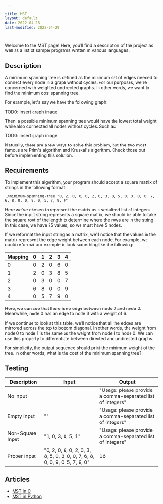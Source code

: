 ```yaml
---

title: MST
layout: default
date: 2022-04-28
last-modified: 2022-04-29

---
```


Welcome to the MST page! Here, you'll find a description of the project as well as a list of sample programs written in various languages.

## Description

A minimum spanning tree is defined as the minimum set of edges needed to connect
every node in a graph without cycles. For our purposes, we're concerned with
weighted undirected graphs. In other words, we want to find the minimum cost
spanning tree.

For example, let's say we have the following graph:

TODO: insert graph image

Then, a possible minimum spanning tree would have the lowest total weight
while also connected all nodes without cycles. Such as:

TODO: insert graph image

Naturally, there are a few ways to solve this problem, but the two most famous
are Prim's algorithm and Kruskal's algorithm. Check those out before implementing
this solution.


## Requirements

To implement this algorithm, your program should accept a square matrix of
strings in the following format:

```console
./minimum-spanning-tree "0, 2, 0, 6, 0, 2, 0, 3, 8, 5, 0, 3, 0, 0, 7, 6, 8, 0, 0, 9, 0, 5, 7, 9, 0"
```

Here we've chosen to represent the matrix as a serialized list of integers. Since
the input string represents a square matrix, we should be able to take the
square root of the length to determine where the rows are in the string. In this
case, we have 25 values, so we must have 5 nodes.

If we reformat the input string as a matrix, we'll notice that the values in the
matrix represent the edge weight between each node. For example, we
could reformat our example to look something like the following:

| Mapping | 0   | 1   | 2   | 3   | 4   |
| ------- | --- | --- | --- | --- | --- |
| 0       | 0   | 2   | 0   | 6   | 0   |
| 1       | 2   | 0   | 3   | 8   | 5   |
| 2       | 0   | 3   | 0   | 0   | 7   |
| 3       | 6   | 8   | 0   | 0   | 9   |
| 4       | 0   | 5   | 7   | 9   | 0   |

Here, we can see that there is no edge between node 0 and node 2. Meanwhile,
node 0 has an edge to node 3 with a weight of 6.

If we continue to look at this table, we'll notice that all the edges are mirrored
across the top to bottom diagonal. In other words, the weight from node 0 to node
1 is the same as the weight from node 1 to node 0. We can use this property to
differentiate between directed and undirected graphs.

For simplicity, the output sequence should print the minimum weight of the tree.
In other words, what is the cost of the minimum spanning tree?


## Testing

| Description      | Input                                                                       | Output                                                     |
| ---------------- | --------------------------------------------------------------------------- | ---------------------------------------------------------- |
| No Input         |                                                                             | "Usage: please provide a comma-separated list of integers" |
| Empty Input      | ""                                                                          | "Usage: please provide a comma-separated list of integers" |
| Non-Square Input | "1, 0, 3, 0, 5, 1"                                                          | "Usage: please provide a comma-separated list of integers" |
| Proper Input     | "0, 2, 0, 6, 0, 2, 0, 3, 8, 5, 0, 3, 0, 0, 7, 6, 8, 0, 0, 9, 0, 5, 7, 9, 0" | 16                                                         |


## Articles

- [MST in C](https://sampleprograms.io/projects/mst/c)
- [MST in Python](https://sampleprograms.io/projects/mst/python)